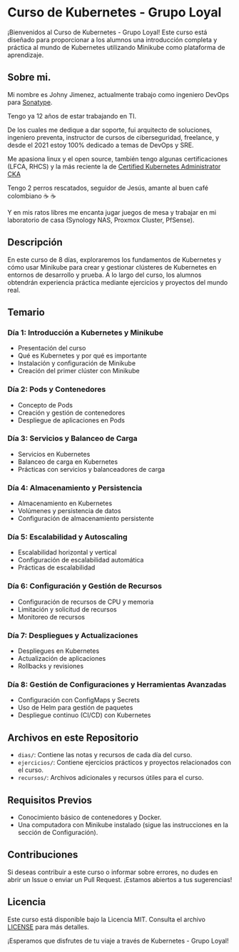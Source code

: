 # Curso de Kubernetes - Grupo Loyal

¡Bienvenidos al Curso de Kubernetes - Grupo Loyal! Este curso está diseñado para proporcionar a los alumnos una introducción completa y práctica al mundo de Kubernetes utilizando Minikube como plataforma de aprendizaje.

## Sobre mi.

Mi nombre es Johny Jimenez, actualmente trabajo como ingeniero DevOps para [Sonatype](https://www.sonatype.com/).

Tengo ya 12 años de estar trabajando en TI.

De los cuales me dedique a dar soporte, fui arquitecto de soluciones, ingeniero preventa, instructor de cursos de ciberseguridad, freelance, y desde el 2021 estoy 100% dedicado a temas de DevOps y SRE.

Me apasiona linux y el open source, también tengo algunas certificaciones (LFCA, RHCS) y la más reciente la de [Certified Kubernetes Administrator CKA](https://www.credly.com/badges/98b78246-dc0d-4b1d-a62d-f96d4617b246/linked_in_profile)

Tengo 2 perros rescatados, seguidor de Jesús, amante al buen café colombiano ☕ :coffee: 

Y en mis ratos libres me encanta jugar juegos de mesa y trabajar en mi laboratorio de casa (Synology NAS, Proxmox Cluster, PfSense).

## Descripción

En este curso de 8 días, exploraremos los fundamentos de Kubernetes y cómo usar Minikube para crear y gestionar clústeres de Kubernetes en entornos de desarrollo y prueba. A lo largo del curso, los alumnos obtendrán experiencia práctica mediante ejercicios y proyectos del mundo real.

## Temario

### Día 1: Introducción a Kubernetes y Minikube
- Presentación del curso
- Qué es Kubernetes y por qué es importante
- Instalación y configuración de Minikube
- Creación del primer clúster con Minikube

### Día 2: Pods y Contenedores
- Concepto de Pods
- Creación y gestión de contenedores
- Despliegue de aplicaciones en Pods

### Día 3: Servicios y Balanceo de Carga
- Servicios en Kubernetes
- Balanceo de carga en Kubernetes
- Prácticas con servicios y balanceadores de carga

### Día 4: Almacenamiento y Persistencia
- Almacenamiento en Kubernetes
- Volúmenes y persistencia de datos
- Configuración de almacenamiento persistente

### Día 5: Escalabilidad y Autoscaling
- Escalabilidad horizontal y vertical
- Configuración de escalabilidad automática
- Prácticas de escalabilidad

### Día 6: Configuración y Gestión de Recursos
- Configuración de recursos de CPU y memoria
- Limitación y solicitud de recursos
- Monitoreo de recursos

### Día 7: Despliegues y Actualizaciones
- Despliegues en Kubernetes
- Actualización de aplicaciones
- Rollbacks y revisiones

### Día 8: Gestión de Configuraciones y Herramientas Avanzadas
- Configuración con ConfigMaps y Secrets
- Uso de Helm para gestión de paquetes
- Despliegue continuo (CI/CD) con Kubernetes

## Archivos en este Repositorio

- `dias/`: Contiene las notas y recursos de cada día del curso.
- `ejercicios/`: Contiene ejercicios prácticos y proyectos relacionados con el curso.
- `recursos/`: Archivos adicionales y recursos útiles para el curso.

## Requisitos Previos

- Conocimiento básico de contenedores y Docker.
- Una computadora con Minikube instalado (sigue las instrucciones en la sección de Configuración).

## Contribuciones

Si deseas contribuir a este curso o informar sobre errores, no dudes en abrir un Issue o enviar un Pull Request. ¡Estamos abiertos a tus sugerencias!

## Licencia

Este curso está disponible bajo la Licencia MIT. Consulta el archivo [LICENSE](LICENSE) para más detalles.

¡Esperamos que disfrutes de tu viaje a través de Kubernetes - Grupo Loyal!